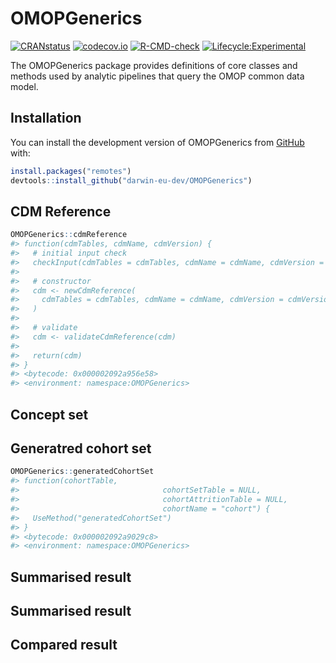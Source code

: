 
<!-- README.md is generated from README.Rmd. Please edit that file -->

# OMOPGenerics

[![CRANstatus](https://www.r-pkg.org/badges/version/OMOPGenerics)](https://CRAN.R-project.org/package=OMOPGenerics)
[![codecov.io](https://codecov.io/github/darwin-eu/OMOPGenerics/coverage.svg?branch=main)](https://app.codecov.io/github/darwin-eu/OMOPGenerics?branch=main)
[![R-CMD-check](https://github.com/darwin-eu/OMOPGenerics/workflows/R-CMD-check/badge.svg)](https://github.com/darwin-eu/OMOPGenerics/actions)
[![Lifecycle:Experimental](https://img.shields.io/badge/Lifecycle-Experimental-339999)](https://lifecycle.r-lib.org/articles/stages.html)

The OMOPGenerics package provides definitions of core classes and
methods used by analytic pipelines that query the OMOP common data
model.

## Installation

You can install the development version of OMOPGenerics from
[GitHub](https://github.com/) with:

``` r
install.packages("remotes")
devtools::install_github("darwin-eu-dev/OMOPGenerics")
```

## CDM Reference

``` r
OMOPGenerics::cdmReference
#> function(cdmTables, cdmName, cdmVersion) {
#>   # initial input check
#>   checkInput(cdmTables = cdmTables, cdmName = cdmName, cdmVersion = cdmVersion)
#> 
#>   # constructor
#>   cdm <- newCdmReference(
#>     cdmTables = cdmTables, cdmName = cdmName, cdmVersion = cdmVersion
#>   )
#> 
#>   # validate
#>   cdm <- validateCdmReference(cdm)
#> 
#>   return(cdm)
#> }
#> <bytecode: 0x000002092a956e58>
#> <environment: namespace:OMOPGenerics>
```

## Concept set

## Generatred cohort set

``` r
OMOPGenerics::generatedCohortSet
#> function(cohortTable,
#>                                cohortSetTable = NULL,
#>                                cohortAttritionTable = NULL,
#>                                cohortName = "cohort") {
#>   UseMethod("generatedCohortSet")
#> }
#> <bytecode: 0x000002092a9029c8>
#> <environment: namespace:OMOPGenerics>
```

## Summarised result

## Summarised result

## Compared result

